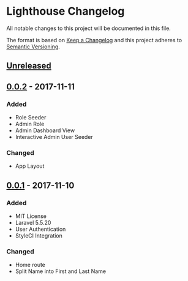 # Lighthouse Changelog
All notable changes to this project will be documented in this file.

The format is based on [Keep a Changelog](http://keepachangelog.com/en/1.0.0/)
and this project adheres to [Semantic Versioning](http://semver.org/spec/v2.0.0.html).

## [Unreleased]

## [0.0.2] - 2017-11-11
### Added
- Role Seeder
- Admin Role
- Admin Dashboard View
- Interactive Admin User Seeder

### Changed
- App Layout

## [0.0.1] - 2017-11-10
### Added
- MIT License
- Laravel 5.5.20
- User Authentication
- StyleCI Integration

### Changed
- Home route
- Split Name into First and Last Name

[Unreleased]: https://github.com/ibourgeois/lighthouse/compare/0.0.2...HEAD
[0.0.2]: https://github.com/iBourgeois/lighthouse/compare/0.0.1...0.0.2
[0.0.1]: https://github.com/iBourgeois/lighthouse/compare/3b9fbdb...0.0.1
